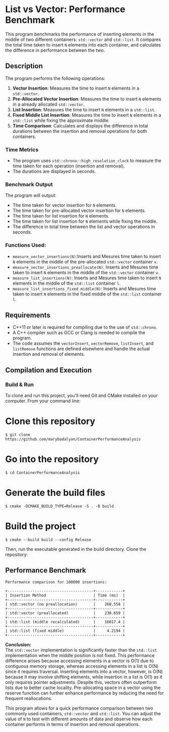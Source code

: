 
# List vs Vector: Performance Benchmark

This program benchmarks the performance of inserting  elements in the middle of two different containers: `std::vector` and `std::list`. It compares the total time taken to insert  `N` elements into each container, and calculates the difference in performance between the two.

## Description

The program performs the following operations:

1. **Vector Insertion**: Measures the time to insert `N` elements in a `std::vector`.
2. **Pre-Allocated Vector Insertion**: Measures the time to insert `N` elements in a already allocated `std::vector`.
3. **List Insertion**: Measures the time to insert `N` elements in a `std::list`.
4. **Fixed Middle List Insertion**: Measures the time to insert `N` elements in a `std::list` while fixing the approximate middle.
5. **Time Comparison**: Calculates and displays the difference in total durations between the insertion and removal operations for both containers.

### Time Metrics

- The program uses `std::chrono::high_resolution_clock` to measure the time taken for each operation (insertion and removal).
- The durations are displayed in seconds.

### Benchmark Output

The program will output:

- The time taken for vector insertion for `N` elements.
- The time taken for pre-allocated vector insertion for `N` elements.
- The time taken for list insertion for `N` elements.
- The time taken for list insertion for `N` elements while fixing the middle.
- The difference in total time between the list and vector operations in seconds.


### Functions Used:
- `measure_vector_insertions(N)`:Inserts and Mesures time taken to insert `N` elements in the middle of the pre-allocated `std::vector` container `v`.
- `measure_vector_insertions_preallocate(N)`: Inserts and Mesures time taken to insert `N` elements in the middle of the `std::vector` container `v`.
- `measure_list_insertions(N)`: Inserts and Mesures time taken to insert `N` elements in the middle of the `std::list` container `l`.
- `measure_list_insertions_fixed_middle(N)`: Inserts and Mesures time taken to insert `N` elements in the fixed middle of the `std::list` container `l`.

## Requirements

- C++11 or later is required for compiling due to the use of `std::chrono`.
- A C++ compiler such as GCC or Clang is needed to compile the program.
- The code assumes the `vectorInsert`, `vectorRemove`, `listInsert`, and `listRemove` functions are defined elsewhere and handle the actual insertion and removal of elements.

## Compilation and Execution

### Build & Run
To clone and run this project, you'll need Git and CMake installed on your computer. From your command line:

# Clone this repository
```$ git clone https://github.com/marybadalyan/ContainerPerformanceAnalysis```

# Go into the repository
```$ cd ContainerPerformanceAnalysis```

# Generate the build files
```$ cmake -DCMAKE_BUILD_TYPE=Release -S . -B build```

# Build the project
```$ cmake --build build --config Release```

Then, run the executable generated in the build directory.
Clone the repository:

## Performance Benchmark


```
Performance comparison for 100000 insertions:

+--------------------------------------+------------+
| Insertion Method                     | Time (ms)  |
+--------------------------------------+------------+
| std::vector (no preallocation)       |    260.558 |
+--------------------------------------+------------+
| std::vector (preallocated)           |    230.659 |
+--------------------------------------+------------+
| std::list (middle recalculated)      |    16017.4 |
+--------------------------------------+------------+
| std::list (fixed middle)             |     4.2194 |
+--------------------------------------+------------+
```
**Conclusion:**  
The ```std::vector``` implementation is significantly faster than the ```std::list``` implementation when the middle position is not fixed. This performance difference arises because accessing elements in a vector is O(1) due to contiguous memory storage, whereas accessing elements in a list is O(N) since it requires traversal. Inserting elements into a vector, however, is O(N) because it may involve shifting elements, while insertion in a list is O(1) as it only requires pointer adjustments. Despite this, vectors often outperform lists due to better cache locality. Pre-allocating space in a vector using the reserve function can further enhance performance by reducing the need for frequent reallocations. 

This program allows for a quick performance comparison between two commonly used containers, `std::vector` and `std::list`. You can adjust the value of `N` to test with different amounts of data and observe how each container performs in terms of insertion and removal operations.
